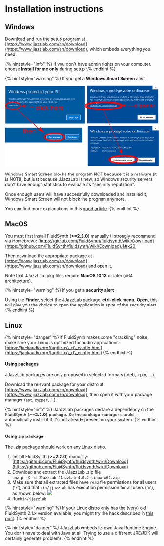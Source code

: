 # Installation instructions

## Windows

Download and run the setup program at [https://www.jjazzlab.com/en/download](https://www.jjazzlab.com/en/download), which embeds everything you need.

{% hint style="info" %}
If you don't have admin rights on your computer, choose **Install for me only** during setup
{% endhint %}

{% hint style="warning" %}
If you get a **Windows Smart Screen** alert

<img src=".gitbook/assets/win10smartscreen.png" alt="" data-size="original">&#x20;

Windows Smart Screen blocks the program NOT because it is a malware (it is NOT!), but just because JJazzLab is new, so Windows security servers don't have enough statistics to evaluate its "security reputation".

Once enough users will have successfully downloaded and installed it, Windows Smart Screen will not block the program anymore.

You can find more explanations in this [good article](https://www.digitalcitizen.life/what-smartscreen-filter-how-does-it-work).
{% endhint %}

## MacOS

You must first install FluidSynth (**>=2.2.0**) manually (I strongly recommend via Homebrew): [https://github.com/FluidSynth/fluidsynth/wiki/Download](https://github.com/FluidSynth/fluidsynth/wiki/Download).&#x20;

Then download the appropriate package at [https://www.jjazzlab.com/en/download](https://www.jjazzlab.com/en/download) and open it.

Note that JJazzLab .pkg files require **MacOS 10.13** or later (x64 architecture).

{% hint style="warning" %}
If you get a **security alert**

Using the **Finder**, select the JJazzLab package, **ctrl-click menu**, **Open**, this will give you the choice to open the application in spite of the security alert.
{% endhint %}

## Linux

{% hint style="danger" %}
If FluidSynth makes some "crackling" noise, make sure your Linux is optimized for audio applications: [https://jackaudio.org/faq/linux\_rt\_config.html](https://jackaudio.org/faq/linux\_rt\_config.html)
{% endhint %}

#### Using packages

JJazzLab packages are only proposed in selected formats (.deb, .rpm, ...).&#x20;

Download the relevant package for your distro  at [https://www.jjazzlab.com/en/download](https://www.jjazzlab.com/en/download), then open it with your package manager (`apt`, `zypper`, ...).

{% hint style="info" %}
JJazzLab packages declare a dependency on the FluidSynth (**>=2.2.0**) package. So the package manager should automatically install it if it's not already present on your system.
{% endhint %}

#### Using zip package&#x20;

The .zip package should work on any Linux distro.

1. &#x20;Install FluidSynth (**>=2.2.0**) manually: [https://github.com/FluidSynth/fluidsynth/wiki/Download](https://github.com/FluidSynth/fluidsynth/wiki/Download)
2. Download and extract the JJazzLab .zip file\
   `unzip -X -d JJazzLab JJazzLab-4.0.2-linux-x64.zip`
3. Make sure that all extracted files have `read` file permissions for all users ('`r`'), and that `bin/jjazzlab` has execution permission for all users ('`x`'), as shown below:  ![](<.gitbook/assets/2024-01-03 11\_38\_13-Ubuntu22LTS \[Running] - Oracle VM VirtualBox.png>)
4. Run`bin/jjazzlab`

{% hint style="warning" %}
If your Linux distro only has the (very) old FluidSynth 2.1.x version available, you might try the hack described in [this post](https://jjazzlab.freeforums.net/thread/567/ubuntu-20-04-installation-errors).&#x20;
{% endhint %}

{% hint style="danger" %}
JJazzLab embeds its own Java Runtime Engine. You don't have to deal with Java at all. Trying to use a different JRE/JDK will certainly generate problems.
{% endhint %}
